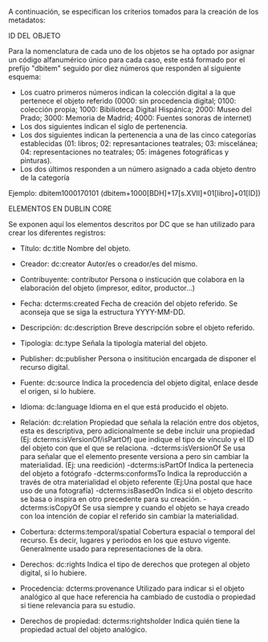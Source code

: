 A continuación, se especifican los criterios tomados para la creación de los metadatos:

ID DEL OBJETO

Para la nomenclatura de cada uno de los objetos se ha optado por asignar un código alfanumérico único para cada caso, este está formado por el prefijo "dbitem" seguido por diez números que responden al siguiente esquema:

- Los cuatro primeros números indican la colección digital a la que pertenece el objeto referido (0000: sin procedencia digital; 0100: colección propia; 1000: Bibilioteca Digital Hispánica; 2000: Museo del Prado; 3000: Memoria de Madrid; 4000: Fuentes sonoras de internet)
- Los dos siguientes indican el siglo de pertenencia.
- Los dos siguientes indican la pertenencia a una de las cinco categorías establecidas (01: libros; 02: represantaciones teatrales; 03: miscelánea; 04: representaciones no teatrales; 05: imágenes fotográficas y pinturas).
- Los dos últimos responden a un número asignado a cada objeto dentro de la categoría

Ejemplo: dbitem1000170101 (dbitem+1000[BDH]+17[s.XVII]+01[libro]+01[ID])


ELEMENTOS EN DUBLIN CORE

Se exponen aquí los elementos descritos por DC que se han utilizado para crear los diferentes registros:

- Título: dc:title
Nombre del objeto.

- Creador: dc:creator
Autor/es o creador/es del mismo.

- Contribuyente: contributor
Persona o insticución que colabora en la elaboración del objeto (impresor, editor, productor...)

- Fecha: dcterms:created
Fecha de creación del objeto referido. Se aconseja que se siga la estructura YYYY-MM-DD.

- Descripción: dc:description
Breve descripción sobre el objeto referido.

- Tipología: dc:type
Señala la tipología material del objeto.

- Publisher: dc:publisher
Persona o insititución encargada de disponer el recurso digital.

- Fuente: dc:source
Indica la procedencia del objeto digital, enlace desde el origen, si lo hubiere.

- Idioma: dc:language
Idioma en el que está producido el objeto.

- Relación: dc:relation
Propiedad que señala la relación entre dos objetos, esta es descriptiva, pero adicionalmente se debe incluir una propiedad (Ej: dcterms:isVersionOf/isPartOf) que indique el tipo de vínculo y el ID del objeto con que el que se relaciona.
  -dcterms:isVersionOf
  Se usa para señalar que el elemento presente versiona a pero sin cambiar la materialidad. (Ej: una reedición)
  -dcterms:isPartOf
  Indica la pertenecia del objeto a fotógrafo
  -dcterms:conformsTo
  Indica la reproducción a través de otra materialidad el objeto referente (Ej:Una postal que hace uso de una fotografía)
  -dcterms:isBasedOn
  Indica si el objeto descrito se basa o inspira en otro precedente para su creación.
  -dcterms:isCopyOf
  Se usa siempre y cuando el objeto se haya creado con loa intención de copiar el referido sin cambiar la materialidad.

- Cobertura: dcterms:temporal/spatial
 Cobertura espacial o temporal del recurso. Es decir, lugares y periodos en los que estuvo vigente. Generalmente usado para representaciones de la obra.

- Derechos: dc:rights
Indica el tipo de derechos que protegen al objeto digital, si lo hubiere.

- Procedencia: dcterms:provenance
Utilizado para indicar si el objeto analógico al que hace referencia ha cambiado de custodia o propiedad si tiene relevancia para su estudio.

- Derechos de propiedad: dcterms:rightsholder
Indica quién tiene la propiedad actual del objeto analógico.
